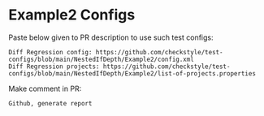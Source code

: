 # Example2 Configs
Paste below given to PR description to use such test configs:
```
Diff Regression config: https://github.com/checkstyle/test-configs/blob/main/NestedIfDepth/Example2/config.xml
Diff Regression projects: https://github.com/checkstyle/test-configs/blob/main/NestedIfDepth/Example2/list-of-projects.properties
```
Make comment in PR:
```
Github, generate report
```
